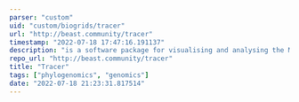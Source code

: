 ```yaml
---
parser: "custom"
uid: "custom/biogrids/tracer"
url: "http://beast.community/tracer"
timestamp: "2022-07-18 17:47:16.191137"
description: "is a software package for visualising and analysing the MCMC trace files generated through Bayesian phylogenetic inference. Tracer provides kernel density estimation, multivariate visualisation, demographic trajectory reconstruction, conditional posterior distribution summary and more. Tracer v1.7.1 can read output files from MrBayes, BEAST, BEAST2, RevBayes, Migrate, LAMARC and and possibly other MCMC programs from other domains."
repo_url: "http://beast.community/tracer"
title: "Tracer"
tags: ["phylogenomics", "genomics"]
date: "2022-07-18 21:23:31.817514"
---
```

